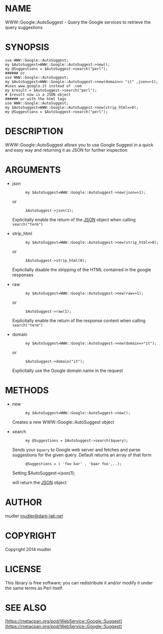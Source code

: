 # NAME

WWW::Google::AutoSuggest - Query the Google services to retrieve the query suggestions

# SYNOPSIS

    use WWW::Google::AutoSuggest;
    my $AutoSuggest=WWW::Google::AutoSuggest->new();
    my @Suggestions = $AutoSuggest->search("perl");
    ###### or
    use WWW::Google::AutoSuggest;
    my $AutoSuggest=WWW::Google::AutoSuggest->new(domain=> "it" ,json=>1); #uses www.google.it instead of .com
    my $result = $AutoSuggest->search("perl");
    # $result now is a JSON object
    ###### or with the html tags
    use WWW::Google::AutoSuggest;
    my $AutoSuggest=WWW::Google::AutoSuggest->new(strip_html=>0);
    my @Suggestions = $AutoSuggest->search("perl");

# DESCRIPTION

WWW::Google::AutoSuggest allows you to use Google Suggest in a quick and easy way and returning it as JSON for further inspection

# ARGUMENTS

- json

            my $AutoSuggest=WWW::Google::AutoSuggest->new(json=>1);

    or

            $AutoSuggest->json(1);

    Explicitally enable the return of the [JSON](https://metacpan.org/pod/JSON) object when calling `search("term")`  

- strip\_html

            my $AutoSuggest=WWW::Google::AutoSuggest->new(strip_html=>0);

    or

            $AutoSuggest->strip_html(0);

    Explicitally disable the stripping of the HTML contained in the google responses

- raw

            my $AutoSuggest=WWW::Google::AutoSuggest->new(raw=>1);

    or

            $AutoSuggest->raw(1);

    Explicitally enable the return of the response content when calling `search("term")` 

- domain

            my $AutoSuggest=WWW::Google::AutoSuggest->new(domain=>"it");

    or

            $AutoSuggest->domain("it");

    Explicitally use the Google domain name in the request

# METHODS

- new

            my $AutoSuggest=WWW::Google::AutoSuggest->new();        

    Creates a new WWW::Google::AutoSuggest object

- search

            my @Suggestions = $AutoSuggest->search($query);

    Sends your `$query` to Google web server and fetches and parse suggestions for the given query.
    Default returns an array of that form

            @Suggestions = ( 'foo bar' , 'baar foo',..);

    Setting 
    	$AutoSuggest->json(1);

    will return the [JSON](https://metacpan.org/pod/JSON) object

# AUTHOR

mudler <mudler@dark-lab.net>

# COPYRIGHT

Copyright 2014 mudler

# LICENSE

This library is free software; you can redistribute it and/or modify
it under the same terms as Perl itself.

# SEE ALSO

[https://metacpan.org/pod/WebService::Google::Suggest](https://metacpan.org/pod/WebService::Google::Suggest)
